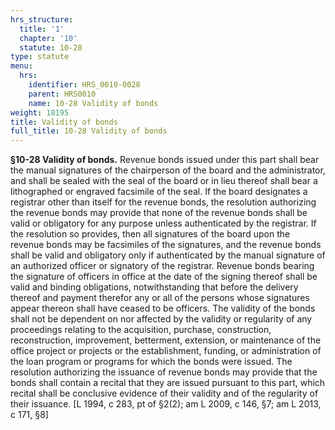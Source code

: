 ```yaml
---
hrs_structure:
  title: '1'
  chapter: '10'
  statute: 10-28
type: statute
menu:
  hrs:
    identifier: HRS_0010-0028
    parent: HRS0010
    name: 10-28 Validity of bonds
weight: 18195
title: Validity of bonds
full_title: 10-28 Validity of bonds
---
```

**§10-28 Validity of bonds.** Revenue bonds issued under this part shall bear the manual signatures of the chairperson of the board and the administrator, and shall be sealed with the seal of the board or in lieu thereof shall bear a lithographed or engraved facsimile of the seal. If the board designates a registrar other than itself for the revenue bonds, the resolution authorizing the revenue bonds may provide that none of the revenue bonds shall be valid or obligatory for any purpose unless authenticated by the registrar. If the resolution so provides, then all signatures of the board upon the revenue bonds may be facsimiles of the signatures, and the revenue bonds shall be valid and obligatory only if authenticated by the manual signature of an authorized officer or signatory of the registrar. Revenue bonds bearing the signature of officers in office at the date of the signing thereof shall be valid and binding obligations, notwithstanding that before the delivery thereof and payment therefor any or all of the persons whose signatures appear thereon shall have ceased to be officers. The validity of the bonds shall not be dependent on nor affected by the validity or regularity of any proceedings relating to the acquisition, purchase, construction, reconstruction, improvement, betterment, extension, or maintenance of the office project or projects or the establishment, funding, or administration of the loan program or programs for which the bonds were issued. The resolution authorizing the issuance of revenue bonds may provide that the bonds shall contain a recital that they are issued pursuant to this part, which recital shall be conclusive evidence of their validity and of the regularity of their issuance. [L 1994, c 283, pt of §2(2); am L 2009, c 146, §7; am L 2013, c 171, §8]